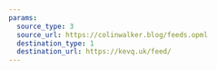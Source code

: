 ```yaml
---
params:
  source_type: 3
  source_url: https://colinwalker.blog/feeds.opml
  destination_type: 1
  destination_url: https://kevq.uk/feed/
---
```


